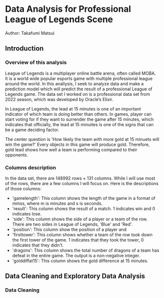# Data Analysis for Professional League of Legends Scene
Author: Takafumi Matsui
## Introduction
### Overview of this analysis
League of Legends is a multiplayer online battle arena, often called MOBA. It is a world wide popular esports game with multiple professional league around the world. In this anallysis, I seek to analyze data and make a prediction model which will predict the result of a professional League of Legends game. The data set I worked on is a professional data set from 2022 season, which was developed by Oracle’s Elixir.

In League of Legends, the lead at 15 minutes is one of an important indicator of which team is doing better than others. In games, player can start voting for if they want to surrender the game after 15 minutes, which indicates that officially, the lead at 15 minuites is one of the signs that can be a game deciding factor.

The center question is 'How likely the team with more gold at 15 minuets will win the game?' Every objects in this game will produce gold. Therefore, gold lead shows how well a team is performing compared to their opponents. 

### Columns description
In the data set, there are 148992 rows × 131 columns. While I will use most of the rows, there are a few columns I will focus on. Here is the descriptions of those columns:
- 'gamelength': This column shows the length of the game in a format of mmss, where m is minutes and s is seconds.
- 'result': This column shows the result of a match. 1 indicates win and 0 indicates lose.
- 'side': This column shows the side of a player or a team of the row. There are two sides in League of Legends, 'Blue' and 'Red'.
- 'position': This column show the position of a player and 
- 'firsttower': This column shows whether a team of the row took down the first tower of the game. 1 indicates that they took the tower, 0 indicates that they didn't.
- 'dragons': This column shows the total number of dragons of a team has defeat in the entire game. The output is a non-negative integer.
- 'golddiffat15': This column shows the gold difference at 15 minutes.

## Data Cleaning and Exploratory Data Analysis
### Data Cleaning
